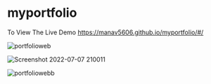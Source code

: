 # myportfolio

To View The Live Demo https://manav5606.github.io/myportfolio/#/


![portfolioweb](https://user-images.githubusercontent.com/83003394/177812435-827fefb9-ff27-4fcb-b71b-fa3b28c766c6.png)

![Screenshot 2022-07-07 210011](https://user-images.githubusercontent.com/83003394/177812557-1bb86d0c-bc9e-427f-9408-fecf7ee031f2.png)

![portfoliowebb](https://user-images.githubusercontent.com/83003394/177812688-2c2bbf50-717c-4eed-8b69-2623324dfbf1.png)
